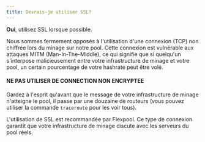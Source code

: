 ```yaml
---
title: Devrais-je utiliser SSL?
---
```


**Oui**, utilisez SSL lorsque possible.

Nous sommes fermement opposés à l'utilisation d'une connexion (TCP) non chiffrée lors du minage sur notre pool. Cette connexion est vulnérable aux attaques MITM (Man-In-The-Middle), ce qui signifie que si quelqu'un s'interpose malicieusement entre votre infrastructure de minage et votre pool, un certain pourcentage de votre hashrate peut être volé.

#### NE PAS UTILISER DE CONNECTION NON ENCRYPTEE

Gardez à l'esprit qu'avant que le message de votre infrastructure de minage n'atteigne le pool, il passe par une douzaine de routeurs (vous pouvez utiliser la commande `traceroute` pour les voir tous).

L'utilisation de SSL est recommandée par Flexpool. Ce type de connexion garantit que votre infrastructure de minage discute avec les serveurs du pool réels.
